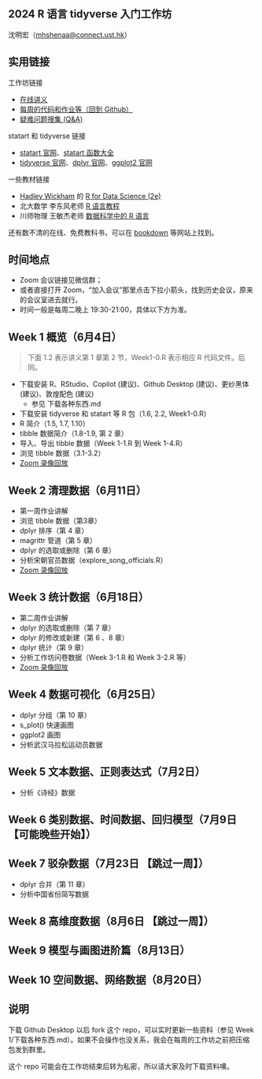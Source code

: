 ## 2024 R 语言 tidyverse 入门工作坊

<!-- [点击回到 Github](https://github.com/socimh/2024-Summer-R-Workshop) -->

沈明宏（[mhshenaa\@connect.ust.hk](mailto:mhshenaa@connect.ust.hk)）

## 实用链接

工作坊链接

-   [在线讲义](https://socimh.github.io/intro2tidy/)
-   [每周的代码和作业等（回到 Github）](https://github.com/socimh/2024-Summer-R-Workshop)
-   [疑难问题搜集 (Q&A)](https://docs.qq.com/doc/DZWdQREVuUEtTV0l4?scene=45af37bc0fcf6a8f5e1ec050JkZHs1)

statart 和 tidyverse 链接

-   [statart 官网](https://socimh.github.io/statart/index.html)、[statart 函数大全](https://socimh.github.io/statart/reference/index.html)
-   [tidyverse 官网](https://www.tidyverse.org/packages/)、[dplyr 官网](https://dplyr.tidyverse.org/)、[ggplot2 官网](https://ggplot2.tidyverse.org/)

一些教材链接

-   [Hadley Wickham](https://hadley.nz/) 的 [R for Data Science (2e)](https://r4ds.hadley.nz/)
-   北大数学 李东风老师 [R 语言教程](https://www.math.pku.edu.cn/teachers/lidf/docs/Rbook/html/_Rbook/index.html)
-   川师物理 王敏杰老师 [数据科学中的 R 语言](https://bookdown.org/wangminjie/R4DS/author.html)

还有数不清的在线、免费教科书，可以在 [bookdown](https://bookdown.org/home/archive/) 等网站上找到。

## 时间地点

-   Zoom 会议链接见微信群；
-   或者直接打开 Zoom，“加入会议”那里点击下拉小箭头，找到历史会议，原来的会议室进去就行。
-   时间一般是每周二晚上 19:30-21:00，具体以下方为准。

## Week 1 概览（6月4日）

> 下面 1.2 表示讲义第 1 章第 2 节，Week1-0.R 表示相应 R 代码文件。后同。

-   下载安装 R、RStudio、Copilot (建议)、Github Desktop (建议)、更纱黑体 (建议)、敦煌配色 (建议)
    -   参见 下载各种东西.md
-   下载安装 tidyverse 和 statart 等 R 包（1.6, 2.2, Week1-0.R）
-   R 简介（1.5, 1.7, 1.10）
-   tibble 数据简介（1.8-1.9, 第 2 章）
-   导入、导出 tibble 数据（Week 1-1.R 到 Week 1-4.R）
-   浏览 tibble 数据（3.1-3.2）
-   [Zoom 录像回放](https://hkust.zoom.us/rec/share/BctFpkiuSJ-Fu_My1Iu4FZjspod3VcfE2hc8B8Llf2VXzjyNbvurA4cLjx_09zkw.u9NJYutAgH8op6MG)

## Week 2 清理数据（6月11日）

-   第一周作业讲解
-   浏览 tibble 数据（第3章）
-   dplyr 排序（第 4 章）
-   magrittr 管道（第 5 章）
-   dplyr 的选取或删除（第 6 章）
-   分析宋朝官员数据（explore\_song\_officials.R）
-   [Zoom 录像回放](https://hkust.zoom.us/rec/share/2Cx0Gtdakqu7yJu17TcsRHJUOBXU02aQnMaCVpCvjGZxlECuXth9Gj3OgbSnpQiL.j6BskjhHfKlC-fBl)

## Week 3 统计数据（6月18日）

-   第二周作业讲解
-   dplyr 的选取或删除（第 7 章）
-   dplyr 的修改或新建（第 6 、8 章）
-   dplyr 统计（第 9 章）
-   分析工作坊问卷数据（Week 3-1.R 和 Week 3-2.R 等）
-   [Zoom 录像回放](https://hkust.zoom.us/rec/share/oQM37hEeBRMvhiNsuR6LeBS8y4hmtmh2RKeZehGdU7IKChvrRTljfhlnRSR9DP1a.maAyum5DEeCJ6FLE)

## Week 4 数据可视化（6月25日）

-   dplyr 分组（第 10 章）
-   s_plot() 快速画图
-   ggplot2 画图
-   分析武汉马拉松运动员数据

## Week 5 文本数据、正则表达式（7月2日）

-   分析《诗经》数据

## Week 6 类别数据、时间数据、回归模型（7月9日 【可能晚些开始】）

## Week 7 驳杂数据（7月23日 【跳过一周】）

-   dplyr 合并（第 11 章）
-   分析中国省份简写数据

## Week 8 高维度数据（8月6日 【跳过一周】）

## Week 9 模型与画图进阶篇（8月13日）

## Week 10 空间数据、网络数据（8月20日）

## 说明

下载 Github Desktop 以后 fork 这个 repo，可以实时更新一些资料（参见 Week 1/下载各种东西.md）。如果不会操作也没关系，我会在每周的工作坊之前把压缩包发到群里。

这个 repo 可能会在工作坊结束后转为私密，所以请大家及时下载资料噢。
